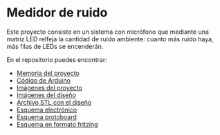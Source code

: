 # Medidor de ruido
Este proyecto consiste en un sistema con micrófono que mediante una matriz LED relfeja la cantidad de ruido ambiente: cuanto más ruido haya, más filas de LEDs se encenderán.

En el repositorio puedes encontrar:

- [Memoria del proyecto](Memoria.pdf)
- [Código de Arduino](pmv.ino)
- [Imágenes del proyecto](imagenesproyecto.pdf)
- [Imágenes del diseño](imagenestinkercad.pdf)
- [Archivo STL con el diseño](imagenesproyecto.pdf)
- [Esquema electrónico](completoelectrónico.png)
- [Esquema protoboard](Completoprotoboard.png)
- [Esquema en formato fritzing](Completo.fzz)
